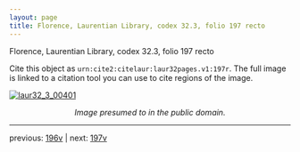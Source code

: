 ```yaml
---
layout: page
title: Florence, Laurentian Library, codex 32.3, folio 197 recto
---
```


Florence, Laurentian Library, codex 32.3, folio 197 recto

Cite this object as `urn:cite2:citelaur:laur32pages.v1:197r`.  The full image is linked to a citation tool you can use to cite regions of the image.

[![laur32_3_00401](http://www.homermultitext.org/iipsrv?IIIF=/project/homer/pyramidal/deepzoom/citelaur/laur32imgs/v1/laur32_3_00401.tif/full/800,/0/default.jpg)](http://www.homermultitext.org/ict2/?urn=urn:cite2:citelaur:laur32imgs.v1:laur32_3_00401) 

<p style="text-align: center; font-style: italic;">Image presumed to in the public domain.</p>

---

previous: [196v](../196v/) | next: [197v](../197v/)